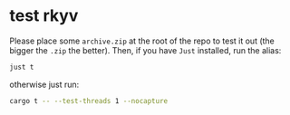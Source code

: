 # test rkyv

Please place some `archive.zip` at the root of the repo to test it out (the bigger the `.zip` the better).
Then, if you have `Just` installed, run the alias:

```sh
just t
```

otherwise just run:

```sh
cargo t -- --test-threads 1 --nocapture
```
